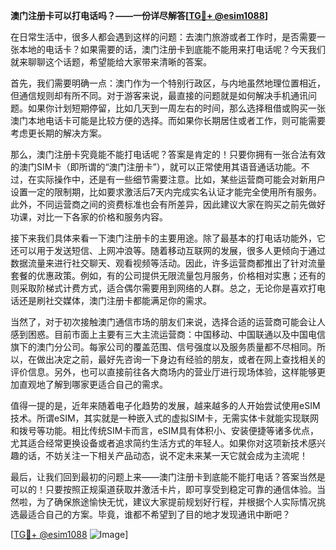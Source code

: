 **澳门注册卡可以打电话吗？——一份详尽解答[[TG💪+ @esim1088](https://t.me/s/esim1088)]**

在日常生活中，很多人都会遇到这样的问题：去澳门旅游或者工作时，是否需要一张本地的电话卡？如果需要的话，澳门注册卡到底能不能用来打电话呢？今天我们就来聊聊这个话题，希望能给大家带来清晰的答案。

首先，我们需要明确一点：澳门作为一个特别行政区，与内地虽然地理位置相近，但通信规则却有所不同。对于游客来说，最直接的问题就是如何解决手机通讯问题。如果你计划短期停留，比如几天到一周左右的时间，那么选择租借或购买一张澳门本地电话卡可能是比较方便的选择。而如果你长期居住或者工作，则可能需要考虑更长期的解决方案。

那么，澳门注册卡究竟能不能打电话呢？答案是肯定的！只要你拥有一张合法有效的澳门SIM卡（即所谓的“澳门注册卡”），就可以正常使用其语音通话功能。不过，在实际操作中，还是有一些细节需要注意。比如，某些运营商可能会对新用户设置一定的限制期，比如要求激活后7天内完成实名认证才能完全使用所有服务。此外，不同运营商之间的资费标准也会有所差异，因此建议大家在购买之前先做好功课，对比一下各家的价格和服务内容。

接下来我们具体来看一下澳门注册卡的主要用途。除了最基本的打电话功能外，它还可以用于发送短信、上网冲浪等。随着移动互联网的发展，很多人更倾向于通过数据流量来进行社交聊天、观看视频等活动。因此，许多运营商都推出了针对流量套餐的优惠政策。例如，有的公司提供无限流量包月服务，价格相对实惠；还有的则采取阶梯式计费方式，适合偶尔需要用到网络的人群。总之，无论你是喜欢打电话还是刷社交媒体，澳门注册卡都能满足你的需求。

当然了，对于初次接触澳门通信市场的朋友们来说，选择合适的运营商可能会让人感到困惑。目前市面上主要有三大主流运营商：中国移动、中国联通以及中国电信旗下的澳门分公司。每家公司的覆盖范围、信号强度以及服务质量都不尽相同。所以，在做出决定之前，最好先咨询一下身边有经验的朋友，或者在网上查找相关的评价信息。另外，也可以直接前往各大商场内的营业厅进行现场体验，这样能够更加直观地了解到哪家更适合自己的需求。

值得一提的是，近年来随着电子化趋势的发展，越来越多的人开始尝试使用eSIM技术。所谓eSIM，其实就是一种嵌入式的虚拟SIM卡，无需实体卡就能实现联网和拨号等功能。相比传统SIM卡而言，eSIM具有体积小、安装便捷等诸多优点，尤其适合经常更换设备或者追求简约生活方式的年轻人。如果你对这项新技术感兴趣的话，不妨关注一下相关产品动态，说不定未来某一天它就会成为主流呢！

最后，让我们回到最初的问题上来——澳门注册卡到底能不能打电话？答案当然是可以的！只要按照正规渠道获取并激活卡片，即可享受到稳定可靠的通信体验。当然啦，为了确保旅途愉快无忧，建议大家提前规划好行程，并根据个人实际情况挑选最适合自己的方案。毕竟，谁都不希望到了目的地才发现通讯中断吧？

[[TG💪+ @esim1088](https://t.me/s/esim1088) ![Image](https://i.postimg.cc/4NQfJmqS/Snipaste-2025-05-13-00-14-12.png)]